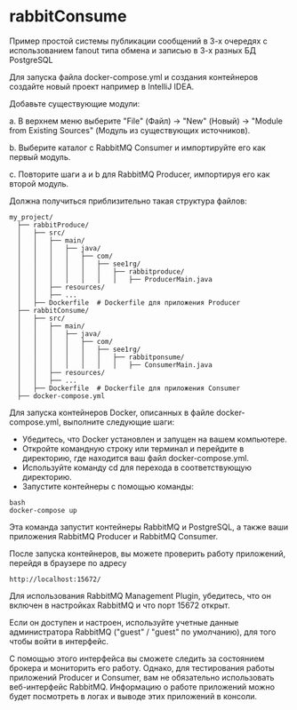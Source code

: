 # rabbitConsume
Пример простой системы публикации сообщений в 3-х очередях с использованием fanout типа обмена и записью в 3-х разных БД PostgreSQL 


Для запуска файла docker-compose.yml и создания контейнеров создайте новый проект например в IntelliJ IDEA.

Добавьте существующие модули:

a. В верхнем меню выберите "File" (Файл) -> "New" (Новый) -> "Module from Existing Sources" (Модуль из существующих источников).

b. Выберите каталог с RabbitMQ Consumer и импортируйте его как первый модуль.

c. Повторите шаги a и b для RabbitMQ Producer, импортируя его как второй модуль.

Должна получиться приблизительно такая структура файлов:

```
my_project/
  ├── rabbitProduce/
  │   ├── src/
  │   │   ├── main/
  │   │   │   ├── java/
  │   │   │   │   ├── com/
  │   │   │   │   │   ├── see1rg/
  │   │   │   │   │   │   ├── rabbitproduce/
  │   │   │   │   │   │   │   ├── ProducerMain.java
  │   │   ├── resources/
  │   │   ├── ...
  │   ├── Dockerfile  # Dockerfile для приложения Producer
  ├── rabbitConsume/
  │   ├── src/
  │   │   ├── main/
  │   │   │   ├── java/
  │   │   │   │   ├── com/
  │   │   │   │   │   ├── see1rg/
  │   │   │   │   │   │   ├── rabbitponsume/
  │   │   │   │   │   │   │   ├── ConsumerMain.java
  │   │   ├── resources/
  │   │   ├── ...
  │   ├── Dockerfile  # Dockerfile для приложения Consumer
  ├── docker-compose.yml
```

  Для запуска контейнеров Docker, описанных в файле docker-compose.yml, выполните следующие шаги:

- Убедитесь, что Docker установлен и запущен на вашем компьютере.
- Откройте командную строку или терминал и перейдите в директорию, где находится ваш файл docker-compose.yml.
- Используйте команду cd для перехода в соответствующую директорию.
- Запустите контейнеры с помощью команды:

```
bash
docker-compose up
```
Эта команда запустит контейнеры RabbitMQ и PostgreSQL, а также ваши приложения RabbitMQ Producer и RabbitMQ Consumer.

После запуска контейнеров, вы можете проверить работу приложений, перейдя в браузере по адресу
```
http://localhost:15672/
```
Для использования RabbitMQ Management Plugin, убедитесь, что он включен в настройках RabbitMQ и что порт 15672 открыт.

Если он доступен и настроен, используйте учетные данные администратора RabbitMQ ("guest" / "guest" по умолчанию), для того чтобы войти в интерфейс.

С помощью этого интерфейса вы сможете следить за состоянием брокера и мониторить его работу. Однако, для тестирования работы приложений Producer и Consumer, вам не обязательно использовать веб-интерфейс RabbitMQ. Информацию о работе приложений можно будет посмотреть в логах и выводе этих приложений в консоли.
